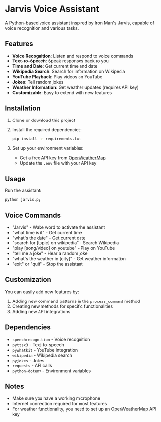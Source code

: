 # Jarvis Voice Assistant

A Python-based voice assistant inspired by Iron Man's Jarvis, capable of voice recognition and various tasks.

## Features

- **Voice Recognition**: Listen and respond to voice commands
- **Text-to-Speech**: Speak responses back to you
- **Time and Date**: Get current time and date
- **Wikipedia Search**: Search for information on Wikipedia
- **YouTube Playback**: Play videos on YouTube
- **Jokes**: Tell random jokes
- **Weather Information**: Get weather updates (requires API key)
- **Customizable**: Easy to extend with new features

## Installation

1. Clone or download this project
2. Install the required dependencies:
   ```bash
   pip install -r requirements.txt
   ```

3. Set up your environment variables:
   - Get a free API key from [OpenWeatherMap](https://openweathermap.org/api)
   - Update the `.env` file with your API key

## Usage

Run the assistant:
```bash
python jarvis.py
```

## Voice Commands

- "Jarvis" - Wake word to activate the assistant
- "what time is it" - Get current time
- "what's the date" - Get current date
- "search for [topic] on wikipedia" - Search Wikipedia
- "play [song/video] on youtube" - Play on YouTube
- "tell me a joke" - Hear a random joke
- "what's the weather in [city]" - Get weather information
- "exit" or "quit" - Stop the assistant

## Customization

You can easily add new features by:

1. Adding new command patterns in the `process_command` method
2. Creating new methods for specific functionalities
3. Adding new API integrations

## Dependencies

- `speechrecognition` - Voice recognition
- `pyttsx3` - Text-to-speech
- `pywhatkit` - YouTube integration
- `wikipedia` - Wikipedia search
- `pyjokes` - Jokes
- `requests` - API calls
- `python-dotenv` - Environment variables

## Notes

- Make sure you have a working microphone
- Internet connection required for most features
- For weather functionality, you need to set up an OpenWeatherMap API key
